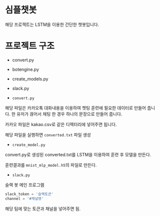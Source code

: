 # 심플챗봇

해당 프로젝트는 LSTM을 이용한 간단한 챗봇입니다.

# 프로젝트 구조

* convert.py
* botengine.py
* create_models.py
* slack.py


* `convert.py`

해당 파일은 카카오톡 대화내용을 이용하여 챗팅 훈련에 필요한 데이터로 만들어 줍니다. 한 유저가 끊어서 채팅 한 경우 하나의 문장으로 만들어 줍니다.

카카오 파일은 kakao.csv로 같은 디렉터리에 넣어주면 됩니다.

해당 파일을 실행하면 `converted.txt` 파일 생성



* `create_model.py`

convert.py로 생성된 converted.txt를 LSTM을 이용하여 훈련 후 모델을 만든다.

훈련결과를 `mnist_mlp_model.h5`의 파일로 만든다.


* `slack.py`

슬랙 봇 메인 프로그램

```python
slack_token = '슬랙토큰'
channel = '#채널명'
```

해당 팀에 맞는 토큰과 채널을 넣어주면 됨.  